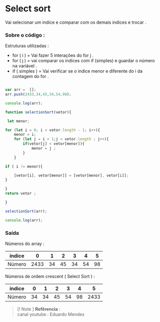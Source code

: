 


# Select sort 

Vai selecionar um indice e comparar com os demais indices e trocar .

### Sobre o código :

Estruturas utilizadas : 

* for ( i ) = Vai fazer 5 interaçôes do for j .
* for ( j ) = vai comparar  os indices com if (simples) e guardar o número na variável .
* if ( simples ) = Vai verificar se  o indice menor e diferente do i da contagem do for .
  
```javascript 

var arr =  [];
arr.push(2433,34,45,34,54,98);

console.log(arr);

function selectionSort(vetor){

 let menor;

for (let i = 0; i < vetor.length - 1; i++){
    menor = i;
    for (let j = i + 1;j < vetor.length ; j++){
        if(vetor[j] < vetor[menor]){
            menor = j ;
        }
    }

if ( i != menor){

    [vetor[i], vetor[menor]] = [vetor[menor], vetor[i]];
}

}
return vetor ;

}

selectionSort(arr);

console.log(arr);

```

### Saída 

Números do array : 

| índice | 0 | 1 | 2 | 3 | 4 | 5 |
|:--:|:--:|:--:|:--:|:--:|:--:|:--:|
| Número |2433|34|45|34|54|98 |

Números de ordem crescent ( Select Sort )  : 

| índice | 0 | 1 | 2 | 3 | 4 | 5 |
|:--:|:--:|:--:|:--:|:--:|:--:|:--:|
| Número |34|34|45|54|98|2433 |

> [! Note ]
> **Refêrencia** : <br>
> canal youtube : Eduardo Mendes 

